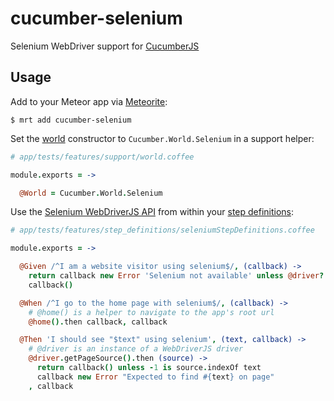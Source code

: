 cucumber-selenium
=================

Selenium WebDriver support for
[CucumberJS](https://github.com/xdissent/meteor-cucumber)


Usage
-----

Add to your Meteor app via [Meteorite](http://oortcloud.github.io/meteorite/):

```console
$ mrt add cucumber-selenium
```

Set the [world](https://github.com/cucumber/cucumber-js#world) constructor to 
`Cucumber.World.Selenium` in a support helper:

```coffee
# app/tests/features/support/world.coffee

module.exports = ->

  @World = Cucumber.World.Selenium
```

Use the
[Selenium WebDriverJS API](https://code.google.com/p/selenium/wiki/WebDriverJs)
from within your
[step definitions](https://github.com/cucumber/cucumber-js#step-definitions):

```coffee
# app/tests/features/step_definitions/seleniumStepDefinitions.coffee

module.exports = ->

  @Given /^I am a website visitor using selenium$/, (callback) ->
    return callback new Error 'Selenium not available' unless @driver?
    callback()

  @When /^I go to the home page with selenium$/, (callback) ->
    # @home() is a helper to navigate to the app's root url
    @home().then callback, callback

  @Then 'I should see "$text" using selenium', (text, callback) ->
    # @driver is an instance of a WebDriverJS driver
    @driver.getPageSource().then (source) ->
      return callback() unless -1 is source.indexOf text 
      callback new Error "Expected to find #{text} on page"
    , callback
```
